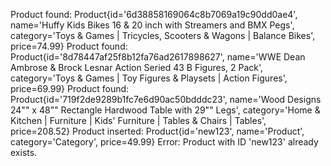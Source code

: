 Product found: Product{id='6d38858169064c8b7069a19c90dd0ae4', name='Huffy Kids Bikes 16 & 20 inch with Streamers and BMX Pegs', category='Toys & Games | Tricycles, Scooters & Wagons | Balance Bikes', price=74.99}
Product found: Product{id='8d78447af25f8b12fa76ad2617898627', name='WWE Dean Ambrose & Brock Lesnar Action Seried 43 B Figures, 2 Pack', category='Toys & Games | Toy Figures & Playsets | Action Figures', price=69.99}
Product found: Product{id='719f2de9289b1fc7e6d90ac50bdddc23', name='Wood Designs 24"" x 48"" Rectangle Hardwood Table with 29"" Legs', category='Home & Kitchen | Furniture | Kids' Furniture | Tables & Chairs | Tables', price=208.52}
Product inserted: Product{id='new123', name='Product', category='Category', price=49.99}
Error: Product with ID 'new123' already exists.
